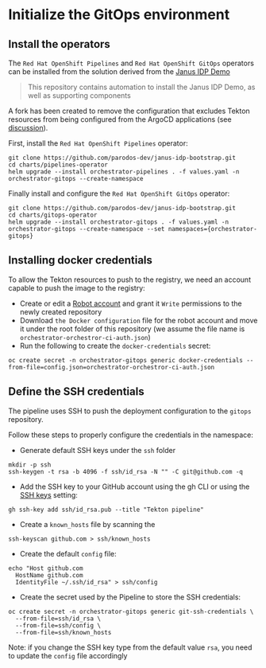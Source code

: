 # Initialize the GitOps environment
## Install the operators
The `Red Hat OpenShift Pipelines` and `Red Hat OpenShift GitOps` operators can be installed from the solution 
derived from the [Janus IDP Demo](https://github.com/redhat-gpte-devopsautomation/janus-idp-bootstrap)
>This repository contains automation to install the Janus IDP Demo, as well as supporting components

A fork has been created to remove the configuration that excludes Tekton resources from being configured from the 
ArgoCD applications (see [discussion](https://github.com/argoproj/argo-cd/discussions/8674#discussioncomment-2318554)).

First, install the `Red Hat OpenShift Pipelines` operator:
```console
git clone https://github.com/parodos-dev/janus-idp-bootstrap.git
cd charts/pipelines-operator
helm upgrade --install orchestrator-pipelines . -f values.yaml -n orchestrator-gitops --create-namespace
```

Finally install and configure the `Red Hat OpenShift GitOps` operator:
```console
git clone https://github.com/parodos-dev/janus-idp-bootstrap.git
cd charts/gitops-operator
helm upgrade --install orchestrator-gitops . -f values.yaml -n orchestrator-gitops --create-namespace --set namespaces={orchestrator-gitops}
```

## Installing docker credentials
To allow the Tekton resources to push to the registry, we need an account capable to push the image to the registry:

* Create or edit a [Robot account](https://quay.io/organization/orchestrator?tab=robots) and grant it `Write` permissions to the newly created repository
* Download `the Docker configuration` file for the robot account and move it under the root folder of this repository (we assume the file name is `orchestrator-orchestror-ci-auth.json`)
* Run the following to create the `docker-credentials` secret:
```console
oc create secret -n orchestrator-gitops generic docker-credentials --from-file=config.json=orchestrator-orchestror-ci-auth.json
```

## Define the SSH credentials
The pipeline uses SSH to push the deployment configuration to the `gitops` repository.

Follow these steps to properly configure the credentials in the namespace:

* Generate default SSH keys under the `ssh` folder
```console
mkdir -p ssh
ssh-keygen -t rsa -b 4096 -f ssh/id_rsa -N "" -C git@github.com -q
```
* Add the SSH key to your GitHub account using the gh CLI or using the [SSH keys](https://github.com/settings/keys) setting:
```console
gh ssh-key add ssh/id_rsa.pub --title "Tekton pipeline"
```
* Create a `known_hosts` file by scanning the
```console
ssh-keyscan github.com > ssh/known_hosts
```
* Create the default `config` file:
```console
echo "Host github.com
  HostName github.com
  IdentityFile ~/.ssh/id_rsa" > ssh/config
```
* Create the secret used by the Pipeline to store the SSH credentials:
```console
oc create secret -n orchestrator-gitops generic git-ssh-credentials \
  --from-file=ssh/id_rsa \
  --from-file=ssh/config \
  --from-file=ssh/known_hosts
```
Note: if you change the SSH key type from the default value `rsa`, you need to update the `config` file accordingly